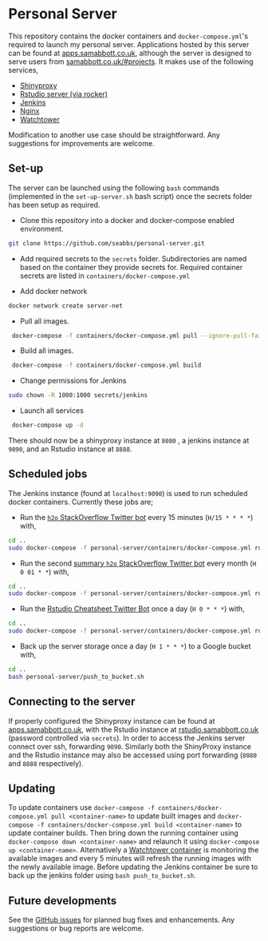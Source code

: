 # Personal Server

This repository contains the docker containers and `docker-compose.yml`'s required to launch my personal server. Applications hosted by this server can be found at [apps.samabbott.co.uk](https://apps.samabbott.co.uk), although the server is designed to serve users from [samabbott.co.uk/#projects](https://www.samabbott.co.uk/#projects). It makes use of the following services,

- [Shinyproxy](https://www.shinyproxy.io)
- [Rstudio server (via rocker)](https://hub.docker.com/r/rocker/tidyverse/)
- [Jenkins](https://jenkins.io)
- [Nginx](http://nginx.org)
- [Watchtower](https://github.com/v2tec/watchtower)

Modification to another use case should be straightforward. Any suggestions for improvements are welcome.

## Set-up

The server can be launched using the following `bash` commands (implemented in the `set-up-server.sh` bash script) once the secrets folder has been setup as required.

- Clone this repository into a docker and docker-compose enabled environment.

```bash
git clone https://github.com/seabbs/personal-server.git
```
-  Add required secrets to the `secrets` folder. Subdirectories are named based on the container they provide secrets for. Required container secrets are listed in `containers/docker-compose.yml`

- Add docker network

```bash
docker network create server-net
```

- Pull all images.

```bash
 docker-compose -f containers/docker-compose.yml pull --ignore-pull-failures
```

- Build all images.

```bash
 docker-compose -f containers/docker-compose.yml build
```

- Change permissions for Jenkins

```bash
sudo chown -R 1000:1000 secrets/jenkins
```

- Launch all services

```bash
 docker-compose up -d
```

There should now be a shinyproxy instance at `8080` , a jenkins instance at `9090`, and an Rstudio instance at `8888`.


## Scheduled jobs

The Jenkins instance (found at `localhost:9090`) is used to run scheduled docker containers. Currently these jobs are;

- Run the [`h2o` StackOverflow Twitter bot](https://github.com/seabbs/h2o_tweets) every 15 minutes (`H/15 * * * *`) with,

```bash
cd ..
sudo docker-compose -f personal-server/containers/docker-compose.yml run h2o_tweets bash bin/run_h2o_bot.sh
```

- Run the second [summary `h2o` StackOverflow Twitter bot](https://github.com/seabbs/h2o_tweets) every month (`H 0 01 * *`) with,

```bash
cd ..
sudo docker-compose -f personal-server/containers/docker-compose.yml run h2o_tweets bash bin/run_h2o_monthly_bot.sh
```

- Run the [Rstudio Cheatsheet Twitter Bot](https://github.com/seabbs/TweetRstudioCheatsheets) once a day (`H 0 * * *`) with,

```bash
cd ..
sudo docker-compose -f personal-server/containers/docker-compose.yml run tweetrstudiocheatsheets Rscript bot.R
```

- Back up the server storage once a day (`H 1 * * *`) to a Google bucket with,

```bash
cd ..
bash personal-server/push_to_bucket.sh
```

## Connecting to the server

If properly configured the Shinyproxy instance can be found at [apps.samabbott.co.uk](https://apps.samabbott.co.uk), with the Rstudio instance at [rstudio.samabbott.co.uk](https://rstudio.samabbott.co.uk) (password controlled via `secrets`). In order to access the Jenkins server connect over ssh, forwarding `9090`. Similarly both the ShinyProxy instance and the Rstudio instance may also be accessed using port forwarding (`8080` and `8888` respectively).

## Updating

To update containers use `docker-compose -f containers/docker-compose.yml pull <container-name>` to update built images and `docker-compose -f containers/docker-compose.yml build <container-name>` to update container builds. Then bring down the running container using `docker-compose down <container-name>` and relaunch it using `docker-compose up <container-name>`. Alternatively a [Watchtower container](https://github.com/v2tec/watchtower) is monitoring the available images and every 5 minutes will refresh the running images with the newly available image. Before updating the Jenkins container be sure to back up the jenkins folder using `bash push_to_bucket.sh`.

## Future developments

See the [GitHub issues](https://github.com/seabbs/personal-server/issues) for planned bug fixes and enhancements. Any suggestions or bug reports are welcome.
